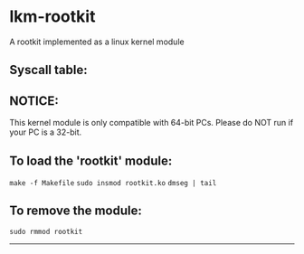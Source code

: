 # lkm-rootkit
A rootkit implemented as a linux kernel module

Syscall table:
--------------
NOTICE:
-------
This kernel module is only compatible with 64-bit PCs.
Please do NOT run if your PC is a 32-bit.



To load the 'rootkit' module:
--------------------------------

```make -f Makefile```
```sudo insmod rootkit.ko```
```dmseg | tail```



To remove the module:
---------------------

```sudo rmmod rootkit```

----------------------------------------------------------------------
